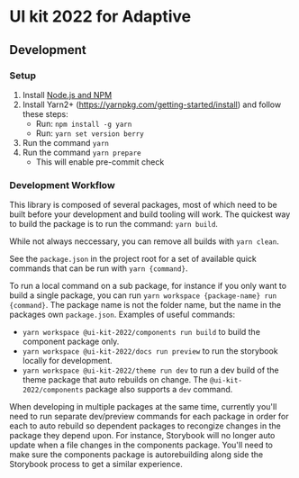 # UI kit 2022 for Adaptive

## Development

### Setup

1. Install [Node.js and NPM](https://nodejs.org/en/download/)
2. Install Yarn2+ (https://yarnpkg.com/getting-started/install) and follow these steps:
   - Run: `npm install -g yarn`
   - Run: `yarn set version berry`
3. Run the command `yarn`
4. Run the command `yarn prepare`
   - This will enable pre-commit check

### Development Workflow

This library is composed of several packages, most of which need to be built before your development and build tooling will work. The quickest way to build the package is to run the command: `yarn build`.

While not always neccessary, you can remove all builds with `yarn clean`.

See the `package.json` in the project root for a set of available quick commands that can be run with `yarn {command}`.

To run a local command on a sub package, for instance if you only want to build a single package, you can run `yarn workspace {package-name} run {command}`. The package name is not the folder name, but the name in the packages own `package.json`. Examples of useful commands:

- `yarn workspace @ui-kit-2022/components run build` to build the component package only.
- `yarn workspace @ui-kit-2022/docs run preview` to run the storybook locally for development.
- `yarn workspace @ui-kit-2022/theme run dev` to run a dev build of the theme package that auto rebuilds on change. The `@ui-kit-2022/components` package also supports a `dev` command.

When developing in multiple packages at the same time, currently you'll need to run separate dev/preview commands for each package in order for each to auto rebuild so dependent packages to recongize changes in the package they depend upon.
For instance, Storybook will no longer auto update when a file changes in the components package. You'll need to make sure the components package is autorebuilding along side the Storybook process to get a similar experience.
